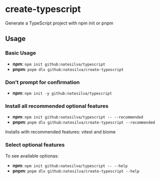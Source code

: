 # create-typescript

Generate a TypeScript project with npm init or pnpm

## Usage

### Basic Usage

- **npm**: `npm init github:natesilva/typescript`
- **pnpm**: `pnpm dlx github:natesilva/create-typescript`

### Don’t prompt for confirmation

- **npm**: `npm init -y github:natesilva/typescript`

### Install all recommended optional features

- **npm**: `npm init github:natesilva/typescript -- --recommended`
- **pnpm**: `pnpm dlx github:natesilva/create-typescript --recommended`

Installs with recommended features: vitest and biome

### Select optional features

To see available optionas:

- **npm**: `npm init github:natesilva/typescript -- --help`
- **pnpm**: `pnpm dlx github:natesilva/create-typescript --help`
